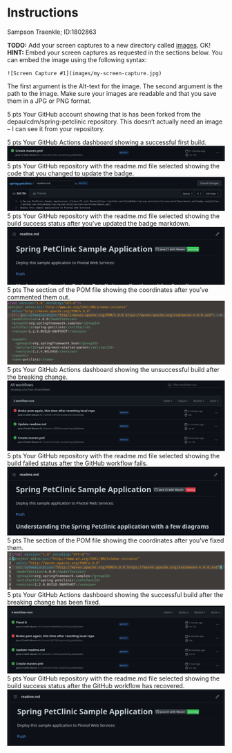 # Instructions
Sampson Traenkle; ID:1802863

**TODO:** Add your screen captures to a new directory called [images](images).
OK!
**HINT:** Embed your screen captures as requested in the sections below. You can embed the image using the following syntax:

```
![Screen Capture #1](images/my-screen-capture.jpg)
```

The first argument is the Alt-text for the image. The second argument is the path to the image. Make sure your images are readable and that you save them in a JPG or PNG format.

5 pts Your GitHub account showing that is has been forked from the depaulcdm/spring-petclinic repository. This doesn’t actually need an image – I can see it from your repository.

5 pts Your GitHub Actions dashboard showing a successful first build.
![Screen Capture #1](images/Screenshot_2.png)
5 pts Your GitHub repository with the readme.md file selected showing the code that you changed to update the badge.
![Screen Capture #2](images/Screenshot_3.png)
5 pts Your GitHub repository with the readme.md file selected showing the build success status after you’ve updated the badge markdown.
![Screen Capture #3](images/Screenshot_4.png)
5 pts The section of the POM file showing the coordinates after you’ve commented them out.
![Screen Capture #4](images/Screenshot_5.png)
5 pts Your GitHub Actions dashboard showing the unsuccessful build after the breaking change.
![Screen Capture #5](images/Screenshot_6.png)
5 pts Your GitHub repository with the readme.md file selected showing the build failed status after the GitHub workflow fails.
![Screen Capture #6](images/Screenshot_7.png)
5 pts The section of the POM file showing the coordinates after you’ve fixed them.
![Screen Capture #7](images/Screenshot_8.png)
5 pts Your GitHub Actions dashboard showing the successful build after the breaking change has been fixed.
![Screen Capture #8](images/Screenshot_9.png)
5 pts Your GitHub repository with the readme.md file selected showing the build success status after the GitHub workflow has recovered.
![Screen Capture #9](images/Screenshot_10.png)
